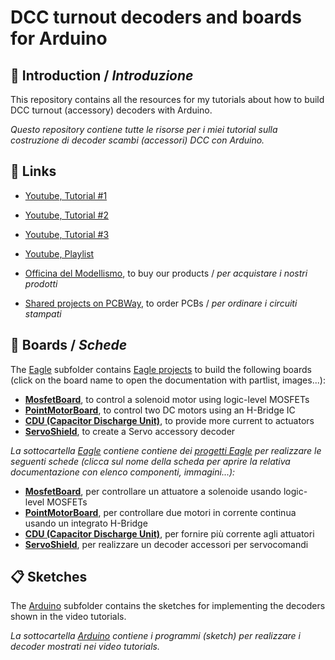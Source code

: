 
# DCC turnout decoders and boards for Arduino

## :mega: Introduction / *Introduzione*
This repository contains all the resources for my tutorials about how to build DCC turnout (accessory) decoders with Arduino.

*Questo repository contiene tutte le risorse per i miei tutorial sulla costruzione di decoder scambi (accessori) DCC con Arduino.*

## :link: Links

 - [Youtube, Tutorial #1](https://youtu.be/FdMyOsOrDqg)
 - [Youtube, Tutorial #2](https://youtu.be/kijxEFWHnvc)
 - [Youtube, Tutorial #3](https://youtu.be/DjH3sCA5Gzo)
 - [Youtube, Playlist](https://youtube.com/playlist?list=PL45uNmSXju7mn3bMtVVPlFQmpD3mUI5mi)
 
 - [Officina del Modellismo](https://www.officinamodellismo.com/), to buy our products / *per acquistare i nostri prodotti*
 - [Shared projects on PCBWay](https://www.pcbway.com/project/member/?bmbno=20B30179-F6D7-49), to order PCBs / *per ordinare i circuiti stampati*

## :barber: Boards / *Schede*
The [Eagle](https://github.com/lucadentella/arduino-dcc-turnout-decoders/tree/main/Eagle) subfolder contains [Eagle projects](https://www.autodesk.com/products/eagle/overview) to build the following boards (click on the board name to open the documentation with partlist, images...):

 - **[MosfetBoard](https://github.com/lucadentella/arduino-dcc-turnout-decoders/blob/main/Documentation/MosfetBoard.md)**, to control a solenoid motor using logic-level MOSFETs
 - **[PointMotorBoard](https://github.com/lucadentella/arduino-dcc-turnout-decoders/blob/main/Documentation/PointMotorBoard.md)**, to control two DC motors using an H-Bridge IC
 - **[CDU (Capacitor Discharge Unit)](https://github.com/lucadentella/arduino-dcc-turnout-decoders/blob/main/Documentation/CDU.md)**, to provide more current to actuators 
 - **[ServoShield](https://github.com/lucadentella/arduino-dcc-turnout-decoders/blob/main/Documentation/ServoShield.md)**, to create a Servo accessory decoder

*La sottocartella [Eagle](https://github.com/lucadentella/arduino-dcc-turnout-decoders/tree/main/Eagle) contiene contiene dei [progetti Eagle](https://www.autodesk.com/products/eagle/overview) per realizzare le seguenti schede (clicca sul nome della scheda per aprire la relativa documentazione con elenco componenti, immagini...):*

 - **[MosfetBoard](https://github.com/lucadentella/arduino-dcc-turnout-decoders/blob/main/Documentation/MosfetBoard.md)**, per controllare un attuatore a solenoide usando logic-level MOSFETs
 - **[PointMotorBoard](https://github.com/lucadentella/arduino-dcc-turnout-decoders/blob/main/Documentation/PointMotorBoard.md)**, per controllare due motori in corrente continua usando un integrato H-Bridge
 - **[CDU (Capacitor Discharge Unit)](https://github.com/lucadentella/arduino-dcc-turnout-decoders/blob/main/Documentation/CDU.md)**, per fornire più corrente agli attuatori
 - **[ServoShield](https://github.com/lucadentella/arduino-dcc-turnout-decoders/blob/main/Documentation/ServoShield.md)**, per realizzare un decoder accessori per servocomandi
 
## :clipboard: Sketches
The [Arduino](https://github.com/lucadentella/arduino-dcc-turnout-decoders/tree/main/Arduino) subfolder contains the sketches for implementing the decoders shown in the video tutorials.

*La sottocartella [Arduino](https://github.com/lucadentella/arduino-dcc-turnout-decoders/tree/main/Arduino) contiene i programmi (sketch) per realizzare i decoder mostrati nei video tutorials.*
